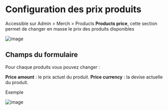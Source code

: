 # Configuration des prix produits

Accessible sur Admin > Merch > Products **Products price**, cette section permet de changer en masse le prix des produits disponibles

![image](https://github.com/user-attachments/assets/e13749db-afbe-4196-8ba8-170e95a4f186)

## Champs du formulaire

Pour chaque produits vous pouvez changer :

**Price amount** : le prix actuel du produit.
**Price currency** : la devise actuelle du produit.

Exemple

![image](https://github.com/user-attachments/assets/6a311fc1-b5ac-428b-9162-c248a08d8b57)
